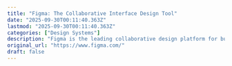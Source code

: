 ```yaml
---
title: "Figma: The Collaborative Interface Design Tool"
date: "2025-09-30T00:11:40.363Z"
lastmod: "2025-09-30T00:11:40.363Z"
categories: ["Design Systems"]
description: "Figma is the leading collaborative design platform for building meaningful products. Design, prototype, and build products faster—while gathering feedback all in one place."
original_url: "https://www.figma.com/"
draft: false
---
```

